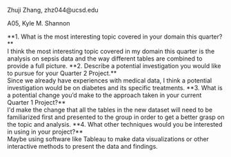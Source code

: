 <p>Zhuji Zhang, zhz044@ucsd.edu</p>
<p>A05, Kyle M. Shannon</p>
**1. What is the most interesting topic covered in your domain this quarter?** <br />
I think the most interesting topic covered in my domain this quarter is the analysis on sepsis data and the way different tables are combined to provide a full picture.
**2. Describe a potential investigation you would like to pursue for your Quarter 2 Project.** <br />
Since we already have experiences with medical data, I think a potential investigation would be on diabetes and its specific treatments.
**3. What is a potential change you’d make to the approach taken in your current Quarter 1 Project?** <br />
I'd make the change that all the tables in the new dataset will need to be familiarized first and presented to the group in order to get a better grasp on the topic and analysis.
**4. What other techniques would you be interested in using in your project?** <br />
Maybe using software like Tableau to make data visualizations or other interactive methods to present the data and findings.

